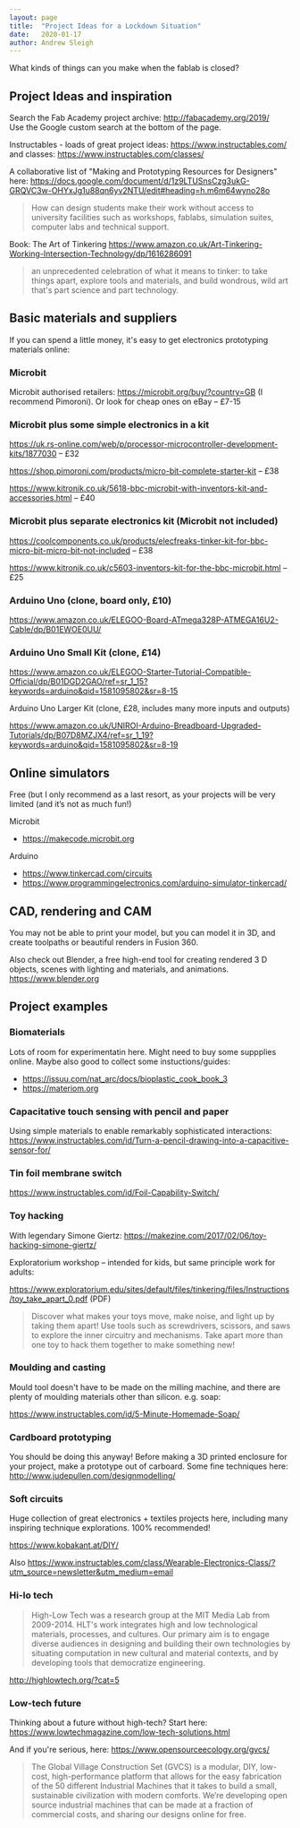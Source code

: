 ```yaml
---
layout: page
title:  "Project Ideas for a Lockdown Situation"
date:   2020-01-17
author: Andrew Sleigh
---
```


What kinds of things can you make when the fablab is closed?

<!--more-->


## Project Ideas and inspiration

Search the Fab Academy project archive: <http://fabacademy.org/2019/>  
Use the Google custom search at the bottom of the page.

Instructables - loads of great project ideas: <https://www.instructables.com/> and classes: <https://www.instructables.com/classes/>

A collaborative list of "Making and Prototyping Resources for Designers" here: <https://docs.google.com/document/d/1z9LTUSnsCzg3ukG-GRQVC3w-OHYxJg1u88qn6yv2NTU/edit#heading=h.m6m64wyno28o>

> How can design students make their work without access to university facilities such as workshops, fablabs, simulation suites, computer labs and technical support.

Book: The Art of Tinkering <https://www.amazon.co.uk/Art-Tinkering-Working-Intersection-Technology/dp/1616286091>
> an unprecedented celebration of what it means to tinker: to take things apart, explore tools and materials, and build wondrous, wild art that's part science and part technology.


## Basic materials and suppliers

If you can spend a little money, it's easy to get electronics prototyping materials online:


### Microbit
Microbit authorised retailers: <https://microbit.org/buy/?country=GB> (I recommend Pimoroni). Or look for cheap ones on eBay – £7-15

### Microbit plus some simple electronics in a kit
<https://uk.rs-online.com/web/p/processor-microcontroller-development-kits/1877030> – £32

<https://shop.pimoroni.com/products/micro-bit-complete-starter-kit> – £38

<https://www.kitronik.co.uk/5618-bbc-microbit-with-inventors-kit-and-accessories.html> – £40

### Microbit plus separate electronics kit (Microbit not included)
<https://coolcomponents.co.uk/products/elecfreaks-tinker-kit-for-bbc-micro-bit-micro-bit-not-included> – £38

<https://www.kitronik.co.uk/c5603-inventors-kit-for-the-bbc-microbit.html> – £25


### Arduino Uno (clone, board only, £10) 
<https://www.amazon.co.uk/ELEGOO-Board-ATmega328P-ATMEGA16U2-Cable/dp/B01EWOE0UU/>

### Arduino Uno Small Kit (clone, £14) 
<https://www.amazon.co.uk/ELEGOO-Starter-Tutorial-Compatible-Official/dp/B01DGD2GAO/ref=sr_1_15?keywords=arduino&qid=1581095802&sr=8-15>

Arduino Uno Larger Kit (clone, £28, includes many more inputs and outputs)

<https://www.amazon.co.uk/UNIROI-Arduino-Breadboard-Upgraded-Tutorials/dp/B07D8MZJX4/ref=sr_1_19?keywords=arduino&qid=1581095802&sr=8-19>


## Online simulators

Free (but I only recommend as a last resort, as your projects will be very limited (and it’s not as much fun!)

Microbit
* <https://makecode.microbit.org>

Arduino

* <https://www.tinkercad.com/circuits>
* <https://www.programmingelectronics.com/arduino-simulator-tinkercad/>


## CAD, rendering and CAM

You may not be able to print your model, but you can model it in 3D, and create toolpaths or beautiful renders in Fusion 360.

Also check out Blender, a free high-end tool for creating rendered 3 D objects, scenes with lighting and materials, and animations. <https://www.blender.org>


## Project examples


### Biomaterials
Lots of room for experimentatin here. Might need to buy some suppplies online. Maybe also good to collect some instuctions/guides:

* <https://issuu.com/nat_arc/docs/bioplastic_cook_book_3>
* <https://materiom.org>


### Capacitative touch sensing with pencil and paper
Using simple materials to enable remarkably sophisticated interactions:  <https://www.instructables.com/id/Turn-a-pencil-drawing-into-a-capacitive-sensor-for/>

### Tin foil membrane switch
<https://www.instructables.com/id/Foil-Capability-Switch/>

### Toy hacking
With legendary Simone Giertz: 
<https://makezine.com/2017/02/06/toy-hacking-simone-giertz/>


Exploratorium workshop – intended for kids, but same principle work for adults:

<https://www.exploratorium.edu/sites/default/files/tinkering/files/Instructions/toy_take_apart_0.pdf> (PDF)

> Discover what makes your toys move, make noise, and light up by taking them apart! Use tools such as screwdrivers, scissors, and saws to explore the inner circuitry and mechanisms. Take apart more than one toy to hack them together to make something new!


### Moulding and casting

Mould tool doesn't have to be made on the milling machine, and there are plenty of moulding materials other than silicon. e.g. soap:

<https://www.instructables.com/id/5-Minute-Homemade-Soap/>


### Cardboard prototyping
You should be doing this anyway! Before making a 3D printed enclosure for your project, make a prototype out of carboard. Some fine techniques here: <http://www.judepullen.com/designmodelling/>

### Soft circuits
Huge collection of great electronics + textiles projects here, including many inspiring technique explorations. 100% recommended! 

<https://www.kobakant.at/DIY/>

Also https://www.instructables.com/class/Wearable-Electronics-Class/?utm_source=newsletter&utm_medium=email


### Hi-lo tech
> High-Low Tech was a research group at the MIT Media Lab from 2009-2014. HLT's work integrates high and low technological materials, processes, and cultures. Our primary aim is to engage diverse audiences in designing and building their own technologies by situating computation in new cultural and material contexts, and by developing tools that democratize engineering. 

<http://highlowtech.org/?cat=5>


### Low-tech future

Thinking about a future without high-tech? Start here:
<https://www.lowtechmagazine.com/low-tech-solutions.html>

And if you're serious, here: <https://www.opensourceecology.org/gvcs/>
> The Global Village Construction Set (GVCS) is a modular, DIY, low-cost, high-performance platform that allows for the easy fabrication of the 50 different Industrial Machines that it takes to build a small, sustainable civilization with modern comforts. We’re developing open source industrial machines that can be made at a fraction of commercial costs, and sharing our designs online for free.